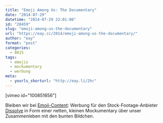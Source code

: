 ```yaml
---
title: "Emoji Among Us: The Documentary"
date: "2014-07-29"
datetime: "2014-07-29 22:01:06"
id: "28459"
slug: "emoji-among-us-the-documentary"
url: "https://eay.cc/2014/emoji-among-us-the-documentary/"
author: "eay"
format: "post"
categories:
  - 0815
tags:
  - emojis
  - mockumentary
  - werbung
meta:
  - yourls_shorturl: "http://eay.li/2hr"
---
```


\[vimeo id="100851656"\]

Bleiben wir bei [Emoji-Content](//eay.cc/2014/your-favorite-tumblr-for-the-next-5-minutes-35-rejected-emojis/): Werbung für den Stock-Footage-Anbieter [Dissolve](http://dissolve.com/) in Form einer netten, kleinen Mockumentary über unser Zusammenleben mit den bunten Bildchen.
